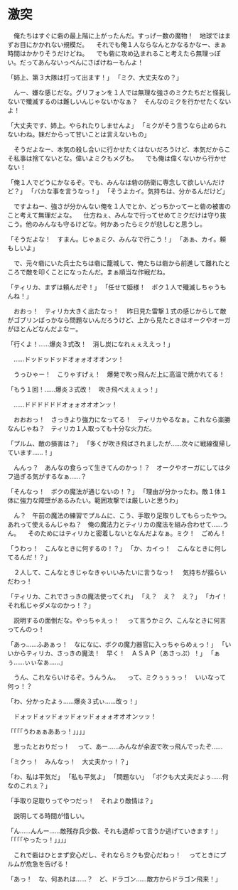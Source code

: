 ﻿# 激突
　俺たちはすぐに砦の最上階に上がったんだ。すっげー数の魔物！　地球ではまずお目にかかれない規模だ。
　それでも俺１人ならなんとかなるかなー、まぁ時間はかかりそうだけどね。
　でも砦に攻め込まれること考えたら無理っぽい。だってあんないっぺんにさばけねーもんよ！

「姉上、第３大隊は打って出ます！」
「ミク、大丈夫なの？」

　んー、嫌な感じだな。グリフォンを１人では無理な強さのミクたちだと怪我しないで殲滅するのは難しいんじゃないかなぁ？　そんなのミクを行かせたくないよ！

「大丈夫です、姉上。やられたりしませんよ」
「ミクがそう言うなら止められないわね。妹だからって甘いことは言えないもの」

　そうだよなー、本気の殺し合いに行かせたくはないだろうけど、本気だからこそ私事は捨てないとな。偉いよミクもメグも。
　でも俺は偉くないから行かせない！

「俺１人でどうにかなるぞ。でも、みんなは砦の防衛に専念して欲しいんだけど？」
「バカな事を言うなっ！」
「そうよカイ。気持ちは、分かるんだけど」

　ですよねー、強さが分かんない俺を１人でとか、どっちかってーと砦の被害のこと考えて無理だよな。
　仕方ねぇ、みんなで行ってせめてミクだけは守り抜こう。他のみんなも守るけどな。何かあったらミクが悲しむと思うし。

「そうだよな！　すまん。じゃぁミク、みんなで行こう！」
「あぁ、カイ。頼もしいよ」

　で、元々砦にいた兵士たちは砦に籠城して、俺たちは砦から前進して離れたところで敵を叩くことになったんだ。まぁ順当な作戦だね。

「ティリカ、まずは頼んだぞ！」
「任せて姫様！　ボク１人で殲滅しちゃうもんね！」

　おおっ！　ティリカ大きく出たなっ！
　昨日見た雷撃１式の感じからして敵がゴブリンばっかなら問題ないんだろうけど、上から見たときはオークやオーガがほとんどなんだよなー。

「行くよ！……爆炎３式改！　消し炭になれぇぇええっ！」

　……ドッドッドッドオォォオオオンッ！

　うっひゃー！　こりゃすげぇ！　爆発で吹っ飛んだ上に高温で焼かれてる！

「もう１回！……爆炎３式改！　吹き飛べえぇぇっ！」

　……ドドドドドドオォォオオオンッ！

　おおおっ！　さっきより強力になってる！　ティリカやるなぁ。これなら楽勝なんじゃね？　ティリカ１人取っても十分な火力だ。

「プルム、敵の損害は？」
「多くが吹き飛ばされましたが……次々に戦線復帰しています……！」

　んんっ？　あんなの食らって生きてんのかっ！？　オークやオーガにしてはタフ過ぎる気がするなぁ……？

「そんなっ！　ボクの魔法が通じないの！？」
「理由が分かったわ。敵１体１体に強力な障壁があるみたい。範囲攻撃では厳しいと思うわ」

　ん？　午前の魔法の練習でプルムに、こう、手取り足取りしてもらったやつ。あれって使えるんじゃね？　俺の魔法力とティリカの魔法を組み合わせて……うん。
　そのためにはティリカと密着しないとなんだよなぁ。ミク！　ごめん！

「うわっ！　こんなときに何するの！？」
「か、カイっ！　こんなときに何してるんだ！？」

　２人して、こんなときじゃなきゃいいみたいに言うなっ！
　気持ちが揺らいだわっ！

「ティリカ、これでさっきの魔法使ってくれ」
「え？　え？　え？」
「カイ！　それ私じゃダメなのかっ！？」

　説明するの面倒だな。やっちゃえっ！
　って言うかミク、こんなときに何言ってんのっ！

「あっ……ふあぁっ！　なになに、ボクの魔力器官に入っちゃらめぇっ！」
「いいからティリカ、さっきの魔法！　早く！　ＡＳＡＰ（あさっぷ）！」
「ぁぅ……ぃぃなぁ……」

　うん、これならいけるぞ。うんうん。
　って、ミクぅぅぅっ！　いいなって何っ！？

「わ、分かったよぅ……爆炎３式ぃ……改っ！」

　ドォッドォッドォッドォッドォォォオオオンッッ！

「「「「うわぁぁああっ！」」」」

　思ったとおりだっ！
　って、あー……みんなが余波で吹っ飛んでったぞ……

「ミクっ！　みんなっ！　大丈夫かっ！？」

「わ、私は平気だ」
「私も平気よ」
「問題ない」
「ボクも大丈夫だよぅ……何なのこれぇ？」

「手取り足取りってやつだっ！　それより敵情は？」

　説明してる時間が惜しい。

「ん……んんー……敵残存兵少数、それも退却って言うか逃げていきます！」
「「「「やったっ！」」」」

　これで砦はひとまず安心だし、それならミクも安心だねっ！
　ってときにプルムが危急を告げる！

「あっ！　な、何あれは……？　ど、ドラゴン……敵方からドラゴン飛来！」